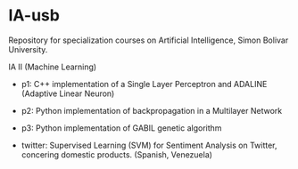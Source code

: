 IA-usb
======

Repository for specialization courses on Artificial Intelligence, Simon Bolivar University.

IA II (Machine Learning)

 * p1: C++ implementation of a Single Layer Perceptron and ADALINE (Adaptive Linear Neuron)
	
 * p2: Python implementation of backpropagation in a Multilayer Network

 * p3: Python implementation of GABIL genetic algorithm

 * twitter: Supervised Learning (SVM) for Sentiment Analysis on Twitter, concering domestic products. (Spanish, Venezuela)
